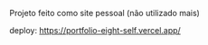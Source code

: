 Projeto feito como site pessoal (não utilizado mais)

deploy: https://portfolio-eight-self.vercel.app/
